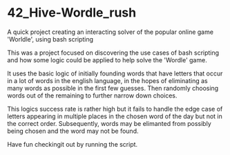 # 42_Hive-Wordle_rush
A quick project creating an interacting solver of the popular online game 'Worldle', using bash scripting

This was a project focused on discovering the use cases of bash scripting and how some logic could be applied to help solve the 'Wordle' game.

It uses the basic logic of initially founding words that have letters that occur in a lot of words in the english language, in the hopes of eliminating as many words as possible in the first few guesses. Then randomly choosing words out of the remaining to further narrow down choices.

This logics success rate is rather high but it fails to handle the edge case of letters appearing in multiple places in the chosen word of the day but not in the correct order. Subsequently, words may be elimanted from possibly being chosen and the word may not be found.

Have fun checkingit out by running the script.

